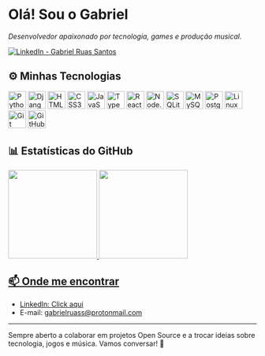 # Olá! Sou o Gabriel

*Desenvolvedor apaixonado por tecnologia, games e produção musical.*

<p align="left">
  <a href="https://www.linkedin.com/in/gabriel-ruas-santos" target="_blank">
    <img alt="LinkedIn - Gabriel Ruas Santos" src="https://img.shields.io/badge/LinkedIn-Gabriel%20Ruas%20Santos-blue?logo=linkedin&logoColor=white" />
  </a>
</p>

## ⚙️ Minhas Tecnologias

<!-- Ícones via devicon: https://github.com/devicons/devicon -->
<p align="left">
  <img src="https://cdn.jsdelivr.net/gh/devicons/devicon/icons/python/python-original.svg" alt="Python" height="36"/>
  <img src="https://cdn.jsdelivr.net/gh/devicons/devicon/icons/django/django-plain.svg" alt="Django" height="36"/>
  <img src="https://cdn.jsdelivr.net/gh/devicons/devicon/icons/html5/html5-original.svg" alt="HTML5" height="36"/>
  <img src="https://cdn.jsdelivr.net/gh/devicons/devicon/icons/css3/css3-original.svg" alt="CSS3" height="36"/>
  <img src="https://cdn.jsdelivr.net/gh/devicons/devicon/icons/javascript/javascript-original.svg" alt="JavaScript" height="36"/>
  <img src="https://cdn.jsdelivr.net/gh/devicons/devicon/icons/typescript/typescript-original.svg" alt="TypeScript" height="36"/>
  <img src="https://cdn.jsdelivr.net/gh/devicons/devicon/icons/react/react-original.svg" alt="React" height="36"/>
  <img src="https://cdn.jsdelivr.net/gh/devicons/devicon/icons/nodejs/nodejs-original.svg" alt="Node.js" height="36"/>
  <img src="https://cdn.jsdelivr.net/gh/devicons/devicon/icons/sqlite/sqlite-original.svg" alt="SQLite" height="36"/>
  <img src="https://cdn.jsdelivr.net/gh/devicons/devicon/icons/mysql/mysql-original.svg" alt="MySQL" height="36"/>
  <img src="https://cdn.jsdelivr.net/gh/devicons/devicon/icons/postgresql/postgresql-original.svg" alt="PostgreSQL" height="36"/>
  <img src="https://cdn.jsdelivr.net/gh/devicons/devicon/icons/linux/linux-original.svg" alt="Linux" height="36"/>
  <img src="https://cdn.jsdelivr.net/gh/devicons/devicon/icons/git/git-original.svg" alt="Git" height="36"/>
  <img src="https://cdn.jsdelivr.net/gh/devicons/devicon/icons/github/github-original.svg" alt="GitHub" height="36"/>
  <br>
</p>

## 📊 Estatísticas do GitHub

<!-- Substitua 'gabrielruassantos' pelo seu usuário do GitHub, caso seja diferente -->
<div>
   <a href="https://github.com/gabriel-ruas-santos">
   <img height="180em" src="https://github-readme-stats.vercel.app/api?username=gabriel-ruas-santos&show_icons=true&theme=transparent"/>
   <img height="180em" src="https://github-readme-stats.vercel.app/api/top-langs/?username=gabriel-ruas-santos&layout=compact&langs_count=6&theme=transparent"/>
</div>

## 📫 Onde me encontrar

- LinkedIn: [Click aqui](https://www.linkedin.com/in/gabriel-ruas-santos)
- E-mail: gabrielruass@protonmail.com

---
Sempre aberto a colaborar em projetos Open Source e a trocar ideias sobre tecnologia, jogos e música. Vamos conversar! 🚀
